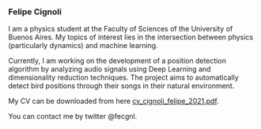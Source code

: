 ### Felipe Cignoli

<!--
**fcignoli/fcignoli** is a ✨ _special_ ✨ repository because its `README.md` (this file) appears on your GitHub profile.

Here are some ideas to get you started:

- 🔭 I’m currently working on ...
- 🌱 I’m currently learning ...
- 👯 I’m looking to collaborate on ...
- 🤔 I’m looking for help with ...
- 💬 Ask me about ...
- 📫 How to reach me: ...
- 😄 Pronouns: ...
- ⚡ Fun fact: ...
-->
I am a physics student at the Faculty of Sciences of the University of Buenos Aires. My topics of interest lies in the intersection between physics (particularly dynamics) and machine learning.

Currently, I am working on the development of a position detection algorithm by analyzing audio signals using Deep Learning and dimensionality reduction techniques. The project aims to automatically detect bird positions through their songs in their natural environment. 

My CV can be downloaded from here [cv_cignoli_felipe_2021.pdf](https://github.com/fcignoli/fcignoli/files/7629562/cv_cignoli_felipe_2021.pdf). 

You can contact me by twitter @fecgnl.


